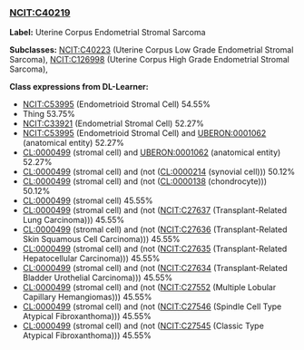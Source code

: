 
### [NCIT:C40219](http://purl.obolibrary.org/obo/NCIT_C40219)
**Label:** Uterine Corpus Endometrial Stromal Sarcoma

**Subclasses:** [NCIT:C40223](http://purl.obolibrary.org/obo/NCIT_C40223) (Uterine Corpus Low Grade Endometrial Stromal Sarcoma), [NCIT:C126998](http://purl.obolibrary.org/obo/NCIT_C126998) (Uterine Corpus High Grade Endometrial Stromal Sarcoma), 

**Class expressions from DL-Learner:**

- [NCIT:C53995](http://purl.obolibrary.org/obo/NCIT_C53995) (Endometrioid Stromal Cell) 54.55%
- Thing 53.75%
- [NCIT:C33921](http://purl.obolibrary.org/obo/NCIT_C33921) (Endometrial Stromal Cell) 52.27%
- [NCIT:C53995](http://purl.obolibrary.org/obo/NCIT_C53995) (Endometrioid Stromal Cell) and [UBERON:0001062](http://purl.obolibrary.org/obo/UBERON_0001062) (anatomical entity) 52.27%
- [CL:0000499](http://purl.obolibrary.org/obo/CL_0000499) (stromal cell) and [UBERON:0001062](http://purl.obolibrary.org/obo/UBERON_0001062) (anatomical entity) 52.27%
- [CL:0000499](http://purl.obolibrary.org/obo/CL_0000499) (stromal cell) and (not ([CL:0000214](http://purl.obolibrary.org/obo/CL_0000214) (synovial cell))) 50.12%
- [CL:0000499](http://purl.obolibrary.org/obo/CL_0000499) (stromal cell) and (not ([CL:0000138](http://purl.obolibrary.org/obo/CL_0000138) (chondrocyte))) 50.12%
- [CL:0000499](http://purl.obolibrary.org/obo/CL_0000499) (stromal cell) 45.55%
- [CL:0000499](http://purl.obolibrary.org/obo/CL_0000499) (stromal cell) and (not ([NCIT:C27637](http://purl.obolibrary.org/obo/NCIT_C27637) (Transplant-Related Lung Carcinoma))) 45.55%
- [CL:0000499](http://purl.obolibrary.org/obo/CL_0000499) (stromal cell) and (not ([NCIT:C27636](http://purl.obolibrary.org/obo/NCIT_C27636) (Transplant-Related Skin Squamous Cell Carcinoma))) 45.55%
- [CL:0000499](http://purl.obolibrary.org/obo/CL_0000499) (stromal cell) and (not ([NCIT:C27635](http://purl.obolibrary.org/obo/NCIT_C27635) (Transplant-Related Hepatocellular Carcinoma))) 45.55%
- [CL:0000499](http://purl.obolibrary.org/obo/CL_0000499) (stromal cell) and (not ([NCIT:C27634](http://purl.obolibrary.org/obo/NCIT_C27634) (Transplant-Related Bladder Urothelial Carcinoma))) 45.55%
- [CL:0000499](http://purl.obolibrary.org/obo/CL_0000499) (stromal cell) and (not ([NCIT:C27552](http://purl.obolibrary.org/obo/NCIT_C27552) (Multiple Lobular Capillary Hemangiomas))) 45.55%
- [CL:0000499](http://purl.obolibrary.org/obo/CL_0000499) (stromal cell) and (not ([NCIT:C27546](http://purl.obolibrary.org/obo/NCIT_C27546) (Spindle Cell Type Atypical Fibroxanthoma))) 45.55%
- [CL:0000499](http://purl.obolibrary.org/obo/CL_0000499) (stromal cell) and (not ([NCIT:C27545](http://purl.obolibrary.org/obo/NCIT_C27545) (Classic Type Atypical Fibroxanthoma))) 45.55%


